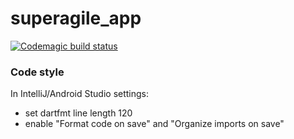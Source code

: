 # superagile_app

[![Codemagic build status](https://api.codemagic.io/apps/5f6056634a6ea4ac8fb12388/5f6056634a6ea4ac8fb12387/status_badge.svg)](https://codemagic.io/apps/5f6056634a6ea4ac8fb12388/5f6056634a6ea4ac8fb12387/latest_build)

### Code style
In IntelliJ/Android Studio settings:
* set dartfmt line length 120
* enable "Format code on save" and "Organize imports on save"
